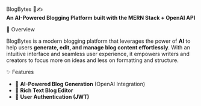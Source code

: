  BlogBytes 🧠✍️  
**An AI-Powered Blogging Platform built with the MERN Stack + OpenAI API**

 🚀 Overview

BlogBytes is a modern blogging platform that leverages the power of **AI** to help users **generate, edit, and manage blog content effortlessly**. With an intuitive interface and seamless user experience, it empowers writers and creators to focus more on ideas and less on formatting and structure.




 ✨ Features

- 🧠 **AI-Powered Blog Generation** (OpenAI Integration)
- 📝 **Rich Text Blog Editor**
- 🔐 **User Authentication (JWT)**




